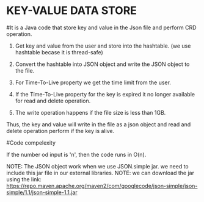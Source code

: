 # KEY-VALUE DATA STORE

#It is a Java code that store key and value in the Json file and perform CRD operation.

1. Get key and value from the user and store into the hashtable. (we use hashtable becase it is thread-safe)

2. Convert the hashtable into JSON object and write the JSON object to  the file.

3. For Time-To-Live property we get the time limit from the user.

4. If the Time-To-Live property for the key is expired it no longer available for read and delete operation.

5. The write operation happens if the file size is less than 1GB.

Thus, the key and value will write in the file as a json object and read and delete operation perform if the key is alive.


#Code compelexity

If the number od input is 'n', then the code runs in O(n).

NOTE: The JSON object work when we use JSON.simple jar. we need to include this jar file in our external libraries.
NOTE: we can download the jar using the link: https://repo.maven.apache.org/maven2/com/googlecode/json-simple/json-simple/1.1/json-simple-1.1.jar
